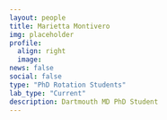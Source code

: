 ```yaml
---
layout: people
title: Marietta Montivero
img: placeholder
profile:
  align: right
  image:
news: false
social: false
type: "PhD Rotation Students"
lab_type: "Current"
description: Dartmouth MD PhD Student
---
```

